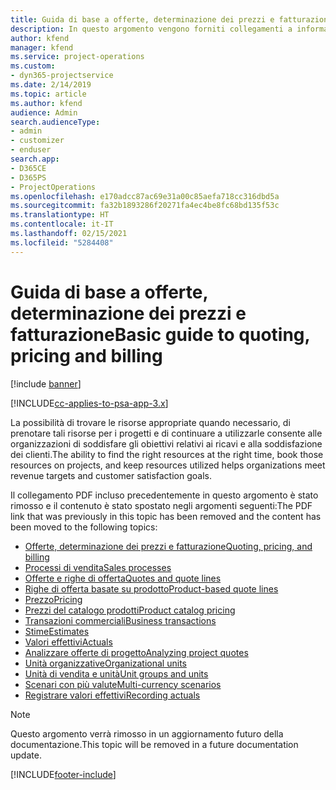 ```yaml
---
title: Guida di base a offerte, determinazione dei prezzi e fatturazione
description: In questo argomento vengono forniti collegamenti a informazioni su offerte, fatturazione e determinazione dei prezzi in Project Service Automation.
author: kfend
manager: kfend
ms.service: project-operations
ms.custom:
- dyn365-projectservice
ms.date: 2/14/2019
ms.topic: article
ms.author: kfend
audience: Admin
search.audienceType:
- admin
- customizer
- enduser
search.app:
- D365CE
- D365PS
- ProjectOperations
ms.openlocfilehash: e170adcc87ac69e31a00c85aefa718cc316dbd5a
ms.sourcegitcommit: fa32b1893286f20271fa4ec4be8fc68bd135f53c
ms.translationtype: HT
ms.contentlocale: it-IT
ms.lasthandoff: 02/15/2021
ms.locfileid: "5284408"
---
```

# <a name="basic-guide-to-quoting-pricing-and-billing"></a><span data-ttu-id="94502-103">Guida di base a offerte, determinazione dei prezzi e fatturazione</span><span class="sxs-lookup"><span data-stu-id="94502-103">Basic guide to quoting, pricing and billing</span></span>

[!include [banner](../../includes/psa-now-project-operations.md)]

[!INCLUDE[cc-applies-to-psa-app-3.x](../../includes/cc-applies-to-psa-app-3x.md)]

<span data-ttu-id="94502-104">La possibilità di trovare le risorse appropriate quando necessario, di prenotare tali risorse per i progetti e di continuare a utilizzarle consente alle organizzazioni di soddisfare gli obiettivi relativi ai ricavi e alla soddisfazione dei clienti.</span><span class="sxs-lookup"><span data-stu-id="94502-104">The ability to find the right resources at the right time, book those resources on projects, and keep resources utilized helps organizations meet revenue targets and customer satisfaction goals.</span></span> 

<span data-ttu-id="94502-105">Il collegamento PDF incluso precedentemente in questo argomento è stato rimosso e il contenuto è stato spostato negli argomenti seguenti:</span><span class="sxs-lookup"><span data-stu-id="94502-105">The PDF link that was previously in this topic has been removed and the content has been moved to the following topics:</span></span>

- [<span data-ttu-id="94502-106">Offerte, determinazione dei prezzi e fatturazione</span><span class="sxs-lookup"><span data-stu-id="94502-106">Quoting, pricing, and billing</span></span>](../quote-bill-price.md)
- [<span data-ttu-id="94502-107">Processi di vendita</span><span class="sxs-lookup"><span data-stu-id="94502-107">Sales processes</span></span>](../basic-sales-process.md)
- [<span data-ttu-id="94502-108">Offerte e righe di offerta</span><span class="sxs-lookup"><span data-stu-id="94502-108">Quotes and quote lines</span></span>](../basic-quote-lines.md)
- [<span data-ttu-id="94502-109">Righe di offerta basate su prodotto</span><span class="sxs-lookup"><span data-stu-id="94502-109">Product-based quote lines</span></span>](../product-based-quote-lines.md)
- [<span data-ttu-id="94502-110">Prezzo</span><span class="sxs-lookup"><span data-stu-id="94502-110">Pricing</span></span>](../basic-pricing.md)
- [<span data-ttu-id="94502-111">Prezzi del catalogo prodotti</span><span class="sxs-lookup"><span data-stu-id="94502-111">Product catalog pricing</span></span>](../product-catalog-pricing.md)
- [<span data-ttu-id="94502-112">Transazioni commerciali</span><span class="sxs-lookup"><span data-stu-id="94502-112">Business transactions</span></span>](../basic-business-transactions.md)
- [<span data-ttu-id="94502-113">Stime</span><span class="sxs-lookup"><span data-stu-id="94502-113">Estimates</span></span>](../estimates.md)
- [<span data-ttu-id="94502-114">Valori effettivi</span><span class="sxs-lookup"><span data-stu-id="94502-114">Actuals</span></span>](../actuals.md)
- [<span data-ttu-id="94502-115">Analizzare offerte di progetto</span><span class="sxs-lookup"><span data-stu-id="94502-115">Analyzing project quotes</span></span>](../basic-analyzing-quotes.md)
- [<span data-ttu-id="94502-116">Unità organizzative</span><span class="sxs-lookup"><span data-stu-id="94502-116">Organizational units</span></span>](../advanced-organizational.md)
- [<span data-ttu-id="94502-117">Unità di vendita e unità</span><span class="sxs-lookup"><span data-stu-id="94502-117">Unit groups and units</span></span>](../advanced-units.md)
- [<span data-ttu-id="94502-118">Scenari con più valute</span><span class="sxs-lookup"><span data-stu-id="94502-118">Multi-currency scenarios</span></span>](../advanced-currency.md)
- [<span data-ttu-id="94502-119">Registrare valori effettivi</span><span class="sxs-lookup"><span data-stu-id="94502-119">Recording actuals</span></span>](../advanced-actuals.md)

> [!NOTE]
> <span data-ttu-id="94502-120">Questo argomento verrà rimosso in un aggiornamento futuro della documentazione.</span><span class="sxs-lookup"><span data-stu-id="94502-120">This topic will be removed in a future documentation update.</span></span> 


[!INCLUDE[footer-include](../../includes/footer-banner.md)]